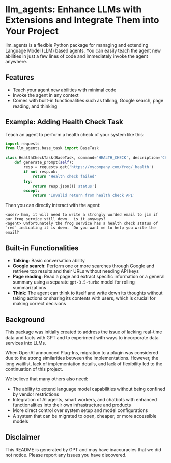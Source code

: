 # llm_agents: Enhance LLMs with Extensions and Integrate Them into Your Project

llm_agents is a flexible Python package for managing and extending Language Model (LLM) based agents. You can easily teach the agent new abilities in just a few lines of code and immediately invoke the agent anywhere.

## Features

- Teach your agent new abilities with minimal code
- Invoke the agent in any context
- Comes with built-in functionalities such as talking, Google search, page reading, and thinking

## Example: Adding Health Check Task

Teach an agent to perform a health check of your system like this:

```python
import requests
from llm_agents.base_task import BaseTask

class HealthCheckTask(BaseTask, command='HEALTH_CHECK', description='Check the health status of the frog service'):
    def generate_prompt(self):
        resp = requests.get('https://mycompany.com/frog/_health')
        if not resp.ok:
            return 'Health check failed'
        try:
            return resp.json()['status']
        except:
            return 'Invalid return from health check API'
```

Then you can directly interact with the agent:

```
<user> hmm, it will need to write a strongly worded email to jim if our frog service still down.  is it anyways?
<agent> Unfortunately the frog service has a health check status of `red` indicating it is down.  Do you want me to help you write the email?
```

## Built-in Functionalities

- **Talking**: Basic conversation ability
- **Google search**: Perform one or more searches through Google and retrieve top results and their URLs without needing API keys
- **Page reading**: Read a page and extract specific information or a general summary using a separate `gpt-3.5-turbo` model for rolling summarizations
- **Think**: The agent can think to itself and write down its thoughts without taking actions or sharing its contents with users, which is crucial for making correct decisions

## Background

This package was initially created to address the issue of lacking real-time data and facts with GPT and to experiment with ways to incorporate data services into LLMs.

When OpenAI announced Plug-Ins, migration to a plugin was considered due to the strong similarities between the implementations. However, the long waitlist, lack of implementation details, and lack of flexibility led to the continuation of this project.

We believe that many others also need:

- The ability to extend language model capabilities without being confined by vendor restrictions
- Integration of AI agents, smart workers, and chatbots with enhanced functionalities into their own infrastructure and products
- More direct control over system setup and model configurations
- A system that can be migrated to open, cheaper, or more accessible models


## Disclaimer

This README is generated by GPT and may have inaccuracies that we did not notice.  Please report any issues you have discovered.
